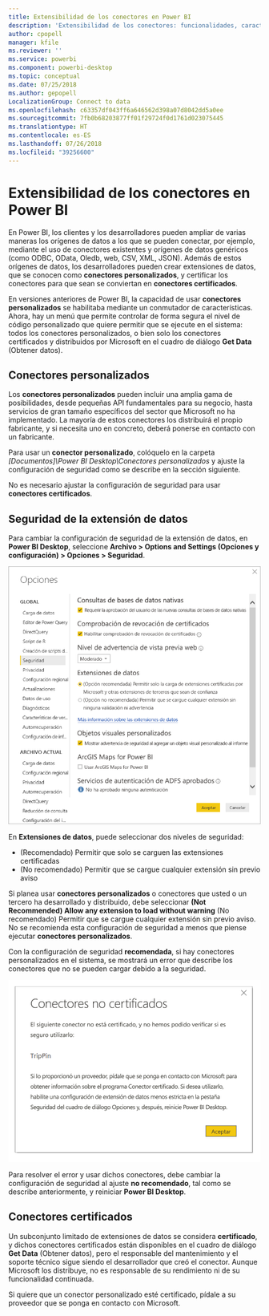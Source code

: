 ```yaml
---
title: Extensibilidad de los conectores en Power BI
description: 'Extensibilidad de los conectores: funcionalidades, características, configuración de seguridad y conectores certificados'
author: cpopell
manager: kfile
ms.reviewer: ''
ms.service: powerbi
ms.component: powerbi-desktop
ms.topic: conceptual
ms.date: 07/25/2018
ms.author: gepopell
LocalizationGroup: Connect to data
ms.openlocfilehash: c63357df043ff6a646562d398a07d8042dd5a0ee
ms.sourcegitcommit: 7fb0b68203877ff01f29724f0d1761d023075445
ms.translationtype: HT
ms.contentlocale: es-ES
ms.lasthandoff: 07/26/2018
ms.locfileid: "39256600"
---
```

# <a name="connector-extensibility-in-power-bi"></a>Extensibilidad de los conectores en Power BI

En Power BI, los clientes y los desarrolladores pueden ampliar de varias maneras los orígenes de datos a los que se pueden conectar, por ejemplo, mediante el uso de conectores existentes y orígenes de datos genéricos (como ODBC, OData, Oledb, web, CSV, XML, JSON). Además de estos orígenes de datos, los desarrolladores pueden crear extensiones de datos, que se conocen como **conectores personalizados**, y certificar los conectores para que sean se conviertan en **conectores certificados**.

En versiones anteriores de Power BI, la capacidad de usar **conectores personalizados** se habilitaba mediante un conmutador de características. Ahora, hay un menú que permite controlar de forma segura el nivel de código personalizado que quiere permitir que se ejecute en el sistema: todos los conectores personalizados, o bien solo los conectores certificados y distribuidos por Microsoft en el cuadro de diálogo **Get Data** (Obtener datos).

## <a name="custom-connectors"></a>Conectores personalizados

Los **conectores personalizados** pueden incluir una amplia gama de posibilidades, desde pequeñas API fundamentales para su negocio, hasta servicios de gran tamaño específicos del sector que Microsoft no ha implementado. La mayoría de estos conectores los distribuirá el propio fabricante, y si necesita uno en concreto, deberá ponerse en contacto con un fabricante.

Para usar un **conector personalizado**, colóquelo en la carpeta *\[Documentos]\\Power BI Desktop\\Conectores personalizados* y ajuste la configuración de seguridad como se describe en la sección siguiente.

No es necesario ajustar la configuración de seguridad para usar **conectores certificados**.

## <a name="data-extension-security"></a>Seguridad de la extensión de datos

Para cambiar la configuración de seguridad de la extensión de datos, en **Power BI Desktop**, seleccione **Archivo > Options and Settings (Opciones y configuración) > Opciones > Seguridad**.

![Controle si quiere poder cargar los conectores personalizados con las opciones de seguridad de la extensión de datos](media/desktop-connector-extensibility/data-extension-security-1.png)

En **Extensiones de datos**, puede seleccionar dos niveles de seguridad:

* (Recomendado) Permitir que solo se carguen las extensiones certificadas
* (No recomendado) Permitir que se cargue cualquier extensión sin previo aviso

Si planea usar **conectores personalizados** o conectores que usted o un tercero ha desarrollado y distribuido, debe seleccionar **(Not Recommended) Allow any extension to load without warning** (No recomendado) Permitir que se cargue cualquier extensión sin previo aviso. No se recomienda esta configuración de seguridad a menos que piense ejecutar **conectores personalizados**.

Con la configuración de seguridad **recomendada**, si hay conectores personalizados en el sistema, se mostrará un error que describe los conectores que no se pueden cargar debido a la seguridad.

![Un cuadro de diálogo describirá los conectores personalizados que no se pueden cargar debido a la configuración de seguridad, en este caso TripPin](media/desktop-connector-extensibility/data-extension-security-2.png)

Para resolver el error y usar dichos conectores, debe cambiar la configuración de seguridad al ajuste **no recomendado**, tal como se describe anteriormente, y reiniciar **Power BI Desktop**.

## <a name="certified-connectors"></a>Conectores certificados

Un subconjunto limitado de extensiones de datos se considera **certificado**, y dichos conectores certificados están disponibles en el cuadro de diálogo **Get Data** (Obtener datos), pero el responsable del mantenimiento y el soporte técnico sigue siendo el desarrollador que creó el conector. Aunque Microsoft los distribuye, no es responsable de su rendimiento ni de su funcionalidad continuada.

Si quiere que un conector personalizado esté certificado, pídale a su proveedor que se ponga en contacto con Microsoft.
